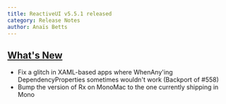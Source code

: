 ```yaml
---
title: ReactiveUI v5.5.1 released
category: Release Notes
author: Anaïs Betts
---
```


## [What's New](https://github.com/reactiveui/ReactiveUI/compare/5.5.0...5.5.1)
- Fix a glitch in XAML-based apps where WhenAny'ing DependencyProperties sometimes wouldn't work (Backport of #558)
- Bump the version of Rx on MonoMac to the one currently shipping in Mono
